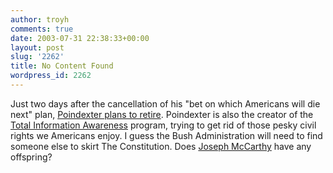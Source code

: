 ```yaml
---
author: troyh
comments: true
date: 2003-07-31 22:38:33+00:00
layout: post
slug: '2262'
title: No Content Found
wordpress_id: 2262
---
```


Just two days after the cancellation of his "bet on which Americans will die next" plan, [Poindexter plans to retire](http://news.bbc.co.uk/2/hi/americas/3115135.stm). Poindexter is also the creator of the [Total Information Awareness](http://www.darpa.mil/iao/TIASystems.htm) program, trying to get rid of those pesky civil rights we Americans enjoy. I guess the Bush Administration will need to find someone else to skirt The Constitution. Does [Joseph McCarthy](http://usinfo.state.gov/usa/infousa/facts/democrac/60.htm) have any offspring?
